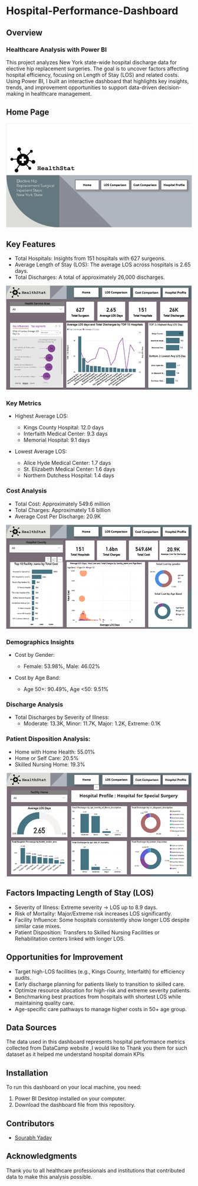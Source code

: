 # Hospital-Performance-Dashboard

## Overview
### Healthcare Analysis with Power BI
This project analyzes New York state-wide hospital discharge data for elective hip replacement surgeries. The goal is to uncover factors affecting hospital efficiency, focusing on Length of Stay (LOS) and related costs. Using Power BI, I built an interactive dashboard that highlights key insights, trends, and improvement opportunities to support data-driven decision-making in healthcare management.

## Home Page
![Dashboard](https://github.com/sourabh0020/Hospital-Performance-Dashboard/blob/main/Home.png)

## Key Features
- Total Hospitals: Insights from 151 hospitals with 627 surgeons.
- Average Length of Stay (LOS): The average LOS across hospitals is 2.65 days.
- Total Discharges: A total of approximately 26,000 discharges.

![Dashboard](https://github.com/sourabh0020/Hospital-Performance-Dashboard/blob/main/Loc%20Comparision.png)

### Key Metrics
- Highest Average LOS: 
  - Kings County Hospital: 12.0 days
  - Interfaith Medical Center: 9.3 days
  - Memorial Hospital: 9.1 days

- Lowest Average LOS: 
  - Alice Hyde Medical Center: 1.7 days
  - St. Elizabeth Medical Center: 1.6 days
  - Northern Dutchess Hospital: 1.4 days

### Cost Analysis
- Total Cost: Approximately 549.6 million
- Total Charges: Approximately 1.6 billion
- Average Cost Per Discharge: 20.9K

![Dashboard](https://github.com/sourabh0020/Hospital-Performance-Dashboard/blob/main/Cost%20Comparison.png)

### Demographics Insights
- Cost by Gender: 
  - Female: 53.98%, Male: 46.02%

- Cost by Age Band: 
  - Age 50+: 90.49%, Age <50: 9.51%

### Discharge Analysis
- Total Discharges by Severity of Illness: 
  - Moderate: 13.3K, Minor: 11.7K, Major: 1.2K, Extreme: 0.1K

### Patient Disposition Analysis: 
  - Home with Home Health: 55.01%
  - Home or Self Care: 20.5%
  - Skilled Nursing Home: 19.3%

![Dashboard](https://github.com/sourabh0020/Hospital-Performance-Dashboard/blob/main/Hospital%20Profile.png)

## Factors Impacting Length of Stay (LOS)
  - Severity of Illness: Extreme severity → LOS up to 8.9 days.
  - Risk of Mortality: Major/Extreme risk increases LOS significantly.
  - Facility Influence: Some hospitals consistently show longer LOS despite similar case mixes.
  - Patient Disposition: Transfers to Skilled Nursing Facilities or Rehabilitation centers linked with longer LOS.

## Opportunities for Improvement
  - Target high-LOS facilities (e.g., Kings County, Interfaith) for efficiency audits.
  - Early discharge planning for patients likely to transition to skilled care.
  - Optimize resource allocation for high-risk and extreme severity patients.
  - Benchmarking best practices from hospitals with shortest LOS while maintaining quality care.
  - Age-specific care pathways to manage higher costs in 50+ age group.


## Data Sources
The data used in this dashboard represents hospital performance metrics collected from DataCamp website ,I would like to Thank you them for such dataset as it helped me understand 
hospital domain KPIs

## Installation
To run this dashboard on your local machine, you need:
1. Power BI Desktop installed on your computer.
2. Download the dashboard file from this repository.

## Contributors
- [Sourabh Yadav]([link-to-your-profile](https://www.linkedin.com/in/sourabhyadav96/))


## Acknowledgments
Thank you to all healthcare professionals and institutions that contributed data to make this analysis possible.
